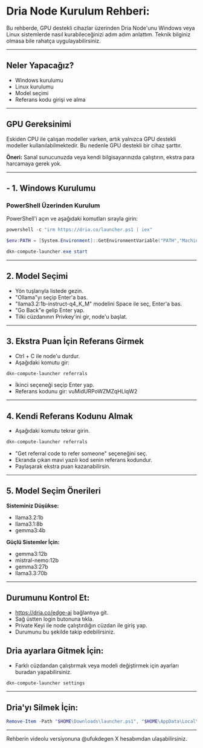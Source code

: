 # Dria Node Kurulum Rehberi:

Bu rehberde, GPU destekli cihazlar üzerinden Dria Node'unu Windows veya Linux sistemlerde nasıl kurabileceğinizi adım adım anlattım. Teknik bilginiz olmasa bile rahatça uygulayabilirsiniz.

---

## Neler Yapacağız?

* Windows kurulumu
* Linux kurulumu
* Model seçimi
* Referans kodu girişi ve alma

---

## GPU Gereksinimi

Eskiden CPU ile çalışan modeller varken, artık yalnızca GPU destekli modeller kullanılabilmektedir. Bu nedenle GPU destekli bir cihaz şarttır.

**Öneri:**
Sanal sunucunuzda veya kendi bilgisayarınızda çalıştırın, ekstra para harcamaya gerek yok.

---

## - 1. Windows Kurulumu

### PowerShell Üzerinden Kurulum

PowerShell'i açın ve aşağıdaki komutları sırayla girin:

```powershell
powershell -c "irm https://dria.co/launcher.ps1 | iex"
```
```powershell
$env:PATH = [System.Environment]::GetEnvironmentVariable("PATH","Machine") + ";" + [System.Environment]::GetEnvironmentVariable("PATH","User")
```
```powershell
dkn-compute-launcher.exe start
```

---

## 2. Model Seçimi

- Yön tuşlarıyla listede gezin.
- "Ollama"yı seçip Enter'a bas.
- "llama3.2:1b-instruct-q4_K_M" modelini Space ile seç, Enter'a bas.
- "Go Back"e gelip Enter yap.
- Tilki cüzdanının Privkey'ini gir, node'u başlat.

---

## 3. Ekstra Puan İçin Referans Girmek

- Ctrl + C ile node'u durdur.
- Aşağıdaki komutu gir:

```powershell
dkn-compute-launcher referrals
```

- İkinci seçeneği seçip Enter yap.
- Referans kodunu gir: vuMidURPoWZMZqHLlqW2

---

## 4. Kendi Referans Kodunu Almak

- Aşağıdaki komutu tekrar girin.

```powershell
dkn-compute-launcher referrals
```

- "Get referral code to refer someone" seçeneğini seç.
- Ekranda çıkan mavi yazılı kod senin referans kodundur.
- Paylaşarak ekstra puan kazanabilirsin.

---

## 5. Model Seçim Önerileri

**Sisteminiz Düşükse:**

* llama3.2:1b
* llama3.1:8b
* gemma3:4b

**Güçlü Sistemler İçin:**

* gemma3:12b
* mistral-nemo:12b
* gemma3:27b
* llama3.3:70b

---

## Durumunu Kontrol Et:

- https://dria.co/edge-ai bağlantıya git.
- Sağ üstten login butonuna tıkla.
- Private Keyi ile node çalıştırdığın cüzdan ile giriş yap.
- Durumunu bu şekilde takip edebilirsiniz.


## Dria ayarlara Gitmek İçin:

- Farklı cüzdandan çalıştırmak veya modeli değiştirmek için ayarları buradan yapabilirsiniz.

```powershell
dkn-compute-launcher settings
```

---

## Dria'yı Silmek İçin:

```powershell
Remove-Item -Path "$HOME\Downloads\launcher.ps1", "$HOME\AppData\Local\Temp\launcher.ps1" -Force -ErrorAction SilentlyContinue
```

---

Rehberin videolu versiyonuna @ufukdegen X hesabımdan ulaşabilirsiniz.
